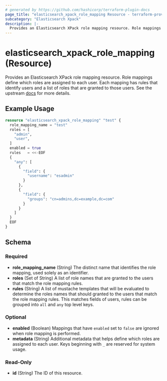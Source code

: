 ```yaml
---
# generated by https://github.com/hashicorp/terraform-plugin-docs
page_title: "elasticsearch_xpack_role_mapping Resource - terraform-provider-elasticsearch"
subcategory: "Elasticsearch Xpack"
description: |-
  Provides an Elasticsearch XPack role mapping resource. Role mappings define which roles are assigned to each user. Each mapping has rules that identify users and a list of roles that are granted to those users. See the upstream docs https://www.elastic.co/guide/en/elasticsearch/reference/current/security-api.html for more details.
---
```


# elasticsearch_xpack_role_mapping (Resource)

Provides an Elasticsearch XPack role mapping resource. Role mappings define which roles are assigned to each user. Each mapping has rules that identify users and a list of roles that are granted to those users. See the upstream [docs](https://www.elastic.co/guide/en/elasticsearch/reference/current/security-api.html) for more details.

## Example Usage

```terraform
resource "elasticsearch_xpack_role_mapping" "test" {
  role_mapping_name = "test"
  roles = [
    "admin",
    "user",
  ]
  enabled = true
  rules   = <<-EOF
  {
    "any": [
      {
        "field": {
          "username": "esadmin"
        }
      },
      {
        "field": {
          "groups": "cn=admins,dc=example,dc=com"
        }
      }
    ]
  }
  EOF
}
```

<!-- schema generated by tfplugindocs -->
## Schema

### Required

- **role_mapping_name** (String) The distinct name that identifies the role mapping, used solely as an identifier.
- **roles** (Set of String) A list of role names that are granted to the users that match the role mapping rules.
- **rules** (String) A list of mustache templates that will be evaluated to determine the roles names that should granted to the users that match the role mapping rules. This matches fields of users, rules can be grouped into `all` and `any` top level keys.

### Optional

- **enabled** (Boolean) Mappings that have `enabled` set to `false` are ignored when role mapping is performed.
- **metadata** (String) Additional metadata that helps define which roles are assigned to each user. Keys beginning with `_` are reserved for system usage.

### Read-Only

- **id** (String) The ID of this resource.


